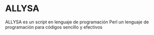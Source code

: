 # ALLYSA
ALLYSA es un script en lenguaje de programación Perl un lenguaje de programación para códigos sencillo y efectivos
